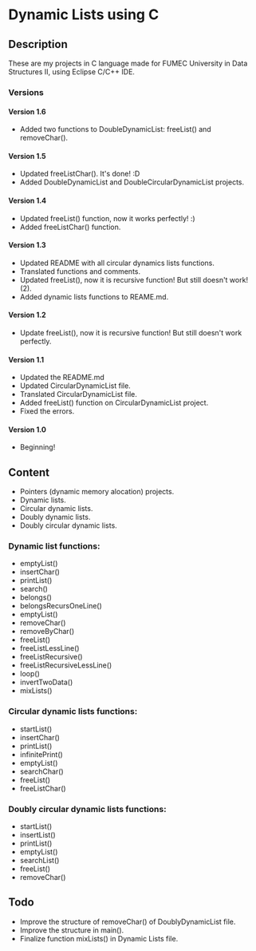 # Dynamic Lists using C

## Description

These are my projects in C language made for FUMEC University in Data Structures II, using Eclipse C/C++ IDE.

### Versions ###

#### Version 1.6 ####

* Added two functions to DoubleDynamicList: freeList() and removeChar().

#### Version 1.5 ####

* Updated freeListChar(). It's done! :D
* Added DoubleDynamicList and DoubleCircularDynamicList projects.

#### Version 1.4 ####

* Updated freeList() function, now it works perfectly! :)
* Added freeListChar() function.

#### Version 1.3 ####

* Updated README with all circular dynamics lists functions.
* Translated functions and comments.
* Updated freeList(), now it is recursive function! But still doesn't work! (2).
* Added dynamic lists functions to REAME.md.

#### Version 1.2 ####

* Update freeList(), now it is recursive function! But still doesn't work perfectly.

#### Version 1.1 ####

* Updated the README.md
* Updated CircularDynamicList file.
* Translated CircularDynamicList file.
* Added freeList() function on CircularDynamicList project.
* Fixed the errors.

#### Version 1.0 ####

* Beginning!

## Content ##
	
* Pointers (dynamic memory alocation) projects.
* Dynamic lists.
* Circular dynamic lists.
* Doubly dynamic lists.
* Doubly circular dynamic lists.

### Dynamic list functions: ###

* emptyList()
* insertChar()
* printList()
* search()
* belongs()
* belongsRecursOneLine()
* emptyList()
* removeChar()
* removeByChar()
* freeList()
* freeListLessLine()
* freeListRecursive()
* freeListRecursiveLessLine()
* loop()
* invertTwoData()
* mixLists()

### Circular dynamic lists functions: ###

* startList()
* insertChar()
* printList()
* infinitePrint()
* emptyList()
* searchChar()
* freeList()
* freeListChar()

### Doubly circular dynamic lists functions: ###

* startList()
* insertList()
* printList()
* emptyList()
* searchList()
* freeList()
* removeChar()

## Todo ##

* Improve the structure of removeChar() of DoublyDynamicList file.
* Improve the structure in main().
* Finalize function mixLists() in Dynamic Lists file.
